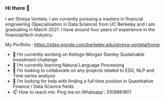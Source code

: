### Hi there 👋

I am Shreya Vontela. I am currently pursuing a masters in financial engineering (Specialisation in Data Science) from UC Berkeley and I am graduating in March 2021. I have around  four years of experience in the financial/tech industry. 

My Portfolio : https://sites.google.com/berkeley.edu/shreya-vontela/home

- 🔭 I’m currently working on Kellogs-Morgan Stanley Sustainable Investment challenge 
- 🌱 I’m currently learning Natural Language Processing
- 👯 I’m looking to collaborate on any projects related to ESG, NLP and Time series analysis 
- 🤔 I’m looking for help with finding a full time position in Quantitative Finance / Data Science fields
- 📫 How to reach me: Ping me on Whatsapp : 5109881801
